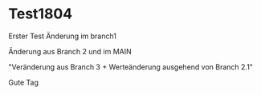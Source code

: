 # Test1804

Erster Test
Änderung im branch1


Änderung aus Branch 2 und im MAIN

"Veränderung aus Branch 3 + Werteänderung ausgehend von Branch 2.1"






Gute Tag
